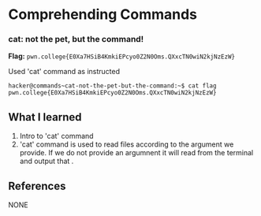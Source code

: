 # Comprehending Commands 

### cat: not the pet, but the command!

**Flag:** `pwn.college{E0Xa7HSiB4KmkiEPcyo0Z2N0Oms.QXxcTN0wiN2kjNzEzW}`

Used 'cat' command as instructed 

```
hacker@commands~cat-not-the-pet-but-the-command:~$ cat flag 
pwn.college{E0Xa7HSiB4KmkiEPcyo0Z2N0Oms.QXxcTN0wiN2kjNzEzW}
```

## What I learned

1. Intro to 'cat' command
2. 'cat' command is used to read files according to the argument we provide. If we do not provide an argumnent it will     read from the terminal and output that . 

## References

NONE
